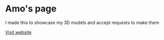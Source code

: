 
# Amo's page

I made this to showcase my 3D models and accept requests to make them


[Visit website](https://amo1000.github.io/index.html)

